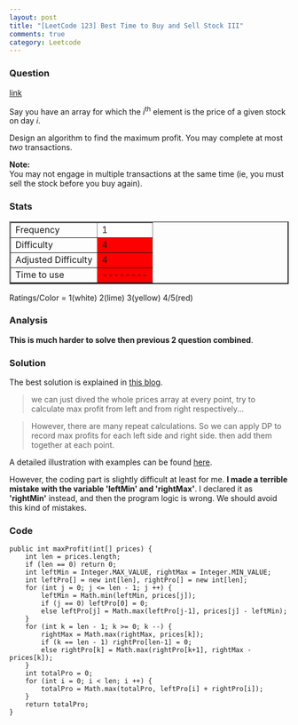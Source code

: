 ```yaml
---
layout: post
title: "[LeetCode 123] Best Time to Buy and Sell Stock III"
comments: true
category: Leetcode
---
```


### Question

[link](https://oj.leetcode.com/problems/best-time-to-buy-and-sell-stock-iii/)

<div class="question-content">
            <p></p><p>Say you have an array for which the <i>i</i><sup>th</sup> element is the price of a given stock on day <i>i</i>.</p>

<p>Design an algorithm to find the maximum profit. You may complete at most <i>two</i> transactions.</p>

<p><b>Note:</b><br>
You may not engage in multiple transactions at the same time (ie, you must sell the stock before you buy again).</p><p></p>
          </div>

### Stats

<table border="2">
	<tr>
		<td>Frequency</td>
		<td bgcolor="white">1</td>
	</tr>
	<tr>
		<td>Difficulty</td>
		<td bgcolor="red">4</td>
	</tr>
	<tr>
		<td>Adjusted Difficulty</td>
		<td bgcolor="red">4</td>
	</tr>
	<tr>
		<td>Time to use</td>
		<td bgcolor="red">--------</td>
	</tr>
</table>

Ratings/Color = 1(white) 2(lime) 3(yellow) 4/5(red)

### Analysis

**This is much harder to solve then previous 2 question combined**.

### Solution

The best solution is explained in [this blog](http://rleetcode.blogspot.sg/2014/02/best-time-to-buy-and-sell-stock-iii-java.html).

> we can just dived the whole prices array at every point, try to calculate max profit from left and from right respectively...

> However, there are many repeat calculations. So we can apply DP to record max profits for each left side and right side. then add them together at each point.

A detailed illustration with examples can be found [here](http://yucoding.blogspot.sg/2012/12/leetcode-question-10-best-time-to-buy.html).

However, the coding part is slightly difficult at least for me. **I made a terrible mistake with the variable 'leftMin' and 'rightMax'**. I declared it as **'rightMin'** instead, and then the program logic is wrong. We should avoid this kind of mistakes.

### Code

    public int maxProfit(int[] prices) {
        int len = prices.length;
        if (len == 0) return 0;
        int leftMin = Integer.MAX_VALUE, rightMax = Integer.MIN_VALUE;
        int leftPro[] = new int[len], rightPro[] = new int[len];
        for (int j = 0; j <= len - 1; j ++) {
            leftMin = Math.min(leftMin, prices[j]);
            if (j == 0) leftPro[0] = 0;
            else leftPro[j] = Math.max(leftPro[j-1], prices[j] - leftMin);
        }
        for (int k = len - 1; k >= 0; k --) {
            rightMax = Math.max(rightMax, prices[k]);
            if (k == len - 1) rightPro[len-1] = 0;
            else rightPro[k] = Math.max(rightPro[k+1], rightMax - prices[k]);
        }
        int totalPro = 0;
        for (int i = 0; i < len; i ++) {
            totalPro = Math.max(totalPro, leftPro[i] + rightPro[i]);
        }
        return totalPro;
    }
